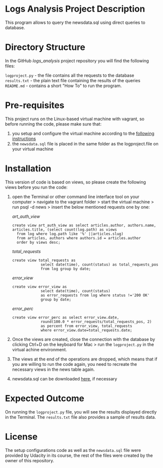 # Logs Analysis Project Description

This program allows to query the newsdata.sql using direct queries to database.

# Directory Structure

In the GitHub *logs_analysis* project repository you will find the following files:

`logproject.py` - the file contains all the requests to the database
`results.txt` - the plain text file containing the results of the queries
`README.md` - contains a short "How To" to run the program.

# Pre-requisites
This project runs on the Linux-based virtual machine with vagrant, so before running the code, please make sure that:
1. you setup and configure the virtual machine according to the [following instructions](https://d17h27t6h515a5.cloudfront.net/topher/2017/June/5948287e_fsnd-virtual-machine/fsnd-virtual-machine.zip)
2. the `newsdata.sql` file is placed in the same folder as the logproject.file on your virtual machine

# Installation

This version of code is based on views, so please create the following views before you run the code:
1. open the Terminal or other command line interface tool on your computer > navigate to the vagrant folder > start the virtual machine > run psql -d news > insert the below mentioned requests one by one:

      *art_auth_view*
      ```psql
      create view art_auth_view as select articles.author, authors.name, articles.title, (select count(log.path) as views
        from log where log.path like '%' ||articles.slug)
        from articles, authors where authors.id = articles.author
        order by views desc;
      ```
      *total_requests*
      ```psql
      create view total_requests as
                   select date(time), count(status) as total_requests_pos
                   from log group by date;
      ```
      *error_view*
      ```psql
      create view error_view as
                   select date(time), count(status)
                   as error_requests from log where status !='200 OK'
                   group by date;
      ```
      *error_perc*
      ```psql
      create view error_perc as select error_view.date,
                   round(100.0 * error_requests/total_requests_pos, 2)
                   as percent from error_view, total_requests
                   where error_view.date=total_requests.date;
      ```
2. Once the views are created, close the connection with the database by clicking Ctrl+D on the keyboard for Mac > run the `logproject.py` in the virtual achine environment. 
3. The views at the end of the operations are dropped, which means that if you are willing to run the code again, you need to recreate the necessary views in the news table again. 
4. newsdata.sql can be downloaded [here](https://d17h27t6h515a5.cloudfront.net/topher/2016/August/57b5f748_newsdata/newsdata.zip), if necessary


# Expected Outcome

On running the `logproject.py` file, you will see the results displayed directly in the Terminal. The `results.txt` file also provides a sample of results data.

# License

The setup configurations code as well as the `newsdata.sql` file were provided by Udacity in its course, the rest of the files were created by the owner of this repository.
